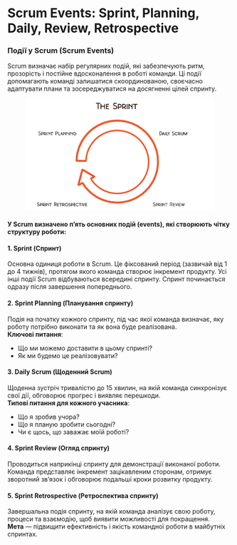 # Scrum Events: Sprint, Planning, Daily, Review, Retrospective

### Події у Scrum (Scrum Events)



Scrum визначає набір регулярних подій, які забезпечують ритм, прозорість і постійне вдосконалення в роботі команди. Ці події допомагають команді залишатися скоординованою, своєчасно адаптувати плани та зосереджуватися на досягненні цілей спринту.

<figure><img src="https://github.com/Mykhailo-Andreiev/Agile_GitBook/raw/main/assets/Scrum-events.png" alt=""><figcaption></figcaption></figure>

#### У Scrum визначено п’ять основних подій (events), які створюють чітку структуру роботи:



#### 1. **Sprint (Спринт)**

Основна одиниця роботи в Scrum. Це фіксований період (зазвичай від 1 до 4 тижнів), протягом якого команда створює інкремент продукту. Усі інші події Scrum відбуваються всередині спринту. Спринт починається одразу після завершення попереднього.

#### 2. **Sprint Planning (Планування спринту)**

Подія на початку кожного спринту, під час якої команда визначає, яку роботу потрібно виконати та як вона буде реалізована.\
**Ключові питання**:

* Що ми можемо доставити в цьому спринті?
* Як ми будемо це реалізовувати?

#### 3. **Daily Scrum (Щоденний Scrum)**

Щоденна зустріч тривалістю до 15 хвилин, на якій команда синхронізує свої дії, обговорює прогрес і виявляє перешкоди.\
**Типові питання для кожного учасника**:

* Що я зробив учора?
* Що я планую зробити сьогодні?
* Чи є щось, що заважає моїй роботі?

#### 4. **Sprint Review (Огляд спринту)**

Проводиться наприкінці спринту для демонстрації виконаної роботи. Команда представляє інкремент зацікавленим сторонам, отримує зворотний зв’язок і обговорює подальші кроки розвитку продукту.

#### 5. **Sprint Retrospective (Ретроспектива спринту)**

Завершальна подія спринту, на якій команда аналізує свою роботу, процеси та взаємодію, щоб виявити можливості для покращення.\
**Мета** — підвищити ефективність і якість командної роботи в майбутніх спринтах.
